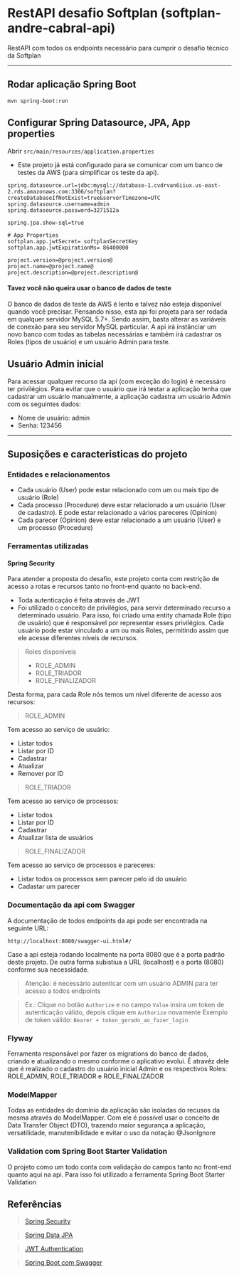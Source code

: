 # RestAPI desafio Softplan (softplan-andre-cabral-api)

RestAPI com todos os endpoints necessário para cumprir o desafio
técnico da Softplan

---

## Rodar aplicação Spring Boot
```
mvn spring-boot:run
```

## Configurar Spring Datasource, JPA, App properties
Abrir `src/main/resources/application.properties`
- Este projeto já está configurado para se comunicar com um banco de testes
da AWS (para simplificar os teste da api).
```
spring.datasource.url=jdbc:mysql://database-1.cvdrvan6iiux.us-east-2.rds.amazonaws.com:3306/softplan?createDatabaseIfNotExist=true&serverTimezone=UTC
spring.datasource.username=admin
spring.datasource.password=3271512a

spring.jpa.show-sql=true

# App Properties
softplan.app.jwtSecret= softplanSecretKey
softplan.app.jwtExpirationMs= 86400000

project.version=@project.version@
project.name=@project.name@
project.description=@project.description@
```
#### Tavez você não queira usar o banco de dados de teste
O banco de dados de teste da AWS é lento e talvez não esteja disponível quando você
precisar. Pensando nisso, esta api foi projeta para ser rodada em qualquer servidor MySQL 5.7+. Sendo assim, basta alterar as variáveis de conexão para seu servidor MySQL particular. A api irá instânciar um novo banco com todas as tabelas necessárias e também irá cadastrar os Roles (tipos de usuário) e um usuário Admin para teste.

## Usuário Admin inicial
Para acessar qualquer recurso da api (com exceção do login) é necessáro ter privilégios. Para evitar que o usuário que irá testar a aplicação tenha que cadastrar um usuário manualmente, a aplicação cadastra um usuário Admin com os seguintes dados:

- Nome de usuário: admin
- Senha: 123456

---

## Suposições e caracteristicas do projeto

### Entidades e relacionamentos
- Cada usuário (User) pode estar relacionado com um ou mais tipo de usuário (Role)
- Cada processo (Procedure) deve estar relacionado a um usuário (User de cadastro). E pode estar relacionado a vários pareceres (Opinion)
- Cada parecer (Opinion) deve estar relacionado a um usuário (User) e um processo (Procedure)

### Ferramentas utilizadas

#### Spring Security
Para atender a proposta do desafio, este projeto conta com restrição de acesso a rotas e recursos tanto no front-end quanto no back-end.

- Toda autenticação é feita através de JWT
- Foi utilizado o conceito de privilégios, para servir determinado recurso a determinado usuário. Para isso, foi criado uma entity chamada Role (tipo de usuário) que é responsável por representar esses privilégios. Cada usuário pode estar vinculado a um ou mais Roles, permitindo assim que ele acesse diferentes níveis de recursos.
> Roles disponíveis
> - ROLE_ADMIN
> - ROLE_TRIADOR
> - ROLE_FINALIZADOR

Desta forma, para cada Role nós temos um nível diferente de acesso aos recursos:
> ROLE_ADMIN

Tem acesso ao serviço de usuário:
- Listar todos
- Listar por ID
- Cadastrar
- Atualizar
- Remover por ID

> ROLE_TRIADOR

Tem acesso ao serviço de processos:
- Listar todos
- Listar por ID
- Cadastrar
- Atualizar lista de usuários

> ROLE_FINALIZADOR

Tem acesso ao serviço de processos e pareceres:
- Listar todos os processos sem parecer pelo id do usuário
- Cadastar um parecer


### Documentação da api com Swagger
A documentação de todos endpoints da api pode ser encontrada na seguinte URL:

```
http://localhost:8080/swagger-ui.html#/
```

Caso a api esteja rodando localmente na porta 8080 que é a porta padrão deste projeto. De outra forma subistiua a URL (localhost) e a porta (8080) conforme sua necessidade.

> Atenção: é necessário autenticar com um usuário ADMIN para ter acesso a todos endpoints

> Ex.: Clique no botão `Authorize` e no campo `Value` insira um token de autenticação válido, depois clique em `Authorize` novamente
> Exemplo de token válido: `Bearer + token_gerado_ao_fazer_login`

### Flyway
Ferramenta responsável por fazer os migrations do banco de dados, criando e atualizando o mesmo conforme o aplicativo evolui. É atravéz dele que é realizado o cadastro do usuário inicial Admin e os respectivos Roles: ROLE_ADMIN, ROLE_TRIADOR e ROLE_FINALIZADOR

### ModelMapper
Todas as entidades do domínio da aplicação são isoladas do recusos da mesma através do ModelMapper. Com ele é possível usar o conceito de Data Transfer Object (DTO), trazendo maior segurança a aplicação, versatilidade, manutenibilidade e evitar o uso da notação @JsonIgnore

### Validation com Spring Boot Starter Validation
O projeto como um todo conta com validação do campos tanto no front-end quanto aqui na api. Para isso foi utilizado a ferramenta Spring Boot Starter Validation

## Referências
> [Spring Security](https://spring.io/projects/spring-security)

> [Spring Data JPA](https://docs.spring.io/spring-data/jpa/docs/current/reference/html/#jpa.query-methods)

> [JWT Authentication](https://bezkoder.com/spring-boot-jwt-authentication/)

> [Spring Boot com Swagger](https://www.treinaweb.com.br/blog/documentando-uma-api-spring-boot-com-o-swagger/)

